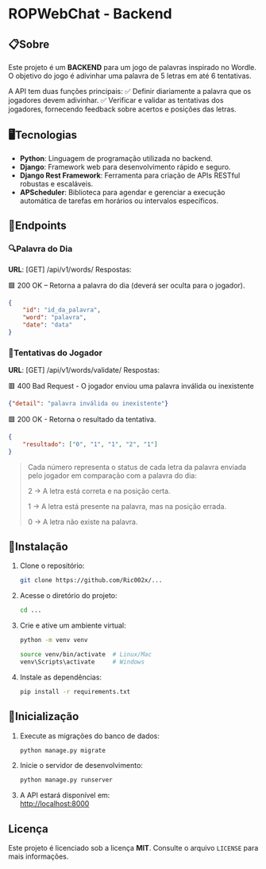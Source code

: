 # ROPWebChat - Backend

## 📋Sobre

Este projeto é um **BACKEND** para um jogo de palavras inspirado no Wordle. O objetivo do jogo é adivinhar uma palavra de 5 letras em até 6 tentativas.

A API tem duas funções principais:
✅ Definir diariamente a palavra que os jogadores devem adivinhar.
✅ Verificar e validar as tentativas dos jogadores, fornecendo feedback sobre acertos e posições das letras.


## 🖥️Tecnologias

- **Python**: Linguagem de programação utilizada no backend.
- **Django**: Framework web para desenvolvimento rápido e seguro.
- **Django Rest Framework**: Ferramenta para criação de APIs RESTful robustas e escaláveis.
- **APScheduler**: Biblioteca para agendar e gerenciar a execução automática de tarefas em horários ou intervalos específicos.


## 📌Endpoints

### 🔍Palavra do Dia
**URL**: [GET] /api/v1/words/
Respostas:

🟩 200 OK – Retorna a palavra do dia (deverá ser oculta para o jogador).
```json
{
    "id": "id_da_palavra",
    "word": "palavra",
    "date": "data"
}
```

### 🎯Tentativas do Jogador
**URL**: [GET] /api/v1/words/validate/<word>
Respostas:

🟥 400 Bad Request - O jogador enviou uma palavra inválida ou inexistente
```json
{"detail": "palavra inválida ou inexistente"}
```

🟩 200 OK - Retorna o resultado da tentativa.
```json
{
    "resultado": ["0", "1", "1", "2", "1"]
}
```

> Cada número representa o status de cada letra da palavra enviada pelo jogador em comparação com a palavra do dia:
> 
> 2 → A letra está correta e na posição certa.
>
> 1 → A letra está presente na palavra, mas na posição errada.
>
> 0 → A letra não existe na palavra.


## 🔧Instalação


1. Clone o repositório:

   ```bash
   git clone https://github.com/Ric002x/...
   ```

2. Acesse o diretório do projeto:

   ```bash
   cd ...
   ```

3. Crie e ative um ambiente virtual:

   ```bash
   python -m venv venv

   source venv/bin/activate  # Linux/Mac
   venv\Scripts\activate     # Windows
   ```

4. Instale as dependências:

   ```bash
   pip install -r requirements.txt
   ```


## 📝Inicialização

1. Execute as migrações do banco de dados:

   ```bash
   python manage.py migrate
   ```

2. Inicie o servidor de desenvolvimento:

   ```bash
   python manage.py runserver
   ```

3. A API estará disponível em:  
   [http://localhost:8000](http://localhost:8000)


## Licença
Este projeto é licenciado sob a licença **MIT**. Consulte o arquivo `LICENSE` para mais informações.
